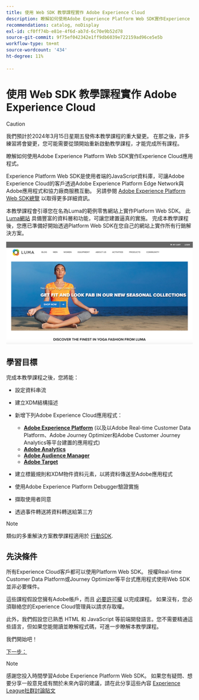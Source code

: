 ```yaml
---
title: 使用 Web SDK 教學課程實作 Adobe Experience Cloud
description: 瞭解如何使用Adobe Experience Platform Web SDK實作Experience Cloud應用程式。
recommendations: catalog, noDisplay
exl-id: cf0ff74b-e81e-4f6d-ab7d-6c70e9b52d78
source-git-commit: 9f75ef042342e1ff9db6039e722159ad96ce5e5b
workflow-type: tm+mt
source-wordcount: '434'
ht-degree: 11%

---
```


# 使用 Web SDK 教學課程實作 Adobe Experience Cloud

>[!CAUTION]
>
>我們預計於2024年3月15日星期五發佈本教學課程的重大變更。 在那之後，許多練習將會變更，您可能需要從頭開始重新啟動教學課程，才能完成所有課程。


瞭解如何使用Adobe Experience Platform Web SDK實作Experience Cloud應用程式。

Experience Platform Web SDK是使用者端的JavaScript資料庫，可讓Adobe Experience Cloud的客戶透過Adobe Experience Platform Edge Network與Adobe應用程式和協力廠商服務互動。 另請參閱 [Adobe Experience Platform Web SDK總覽](https://experienceleague.adobe.com/docs/experience-platform/edge/home.html?lang=zh-Hant) 以取得更多詳細資訊。

本教學課程會引導您在名為Luma的範例零售網站上實作Platform Web SDK。 此 [Luma網站](https://luma.enablementadobe.com/content/luma/us/en.html) 具備豐富的資料層和功能，可讓您建置逼真的實施。 完成本教學課程後，您應已準備好開始透過Platform Web SDK在您自己的網站上實作所有行銷解決方案。

[![Luma網站](assets/old-overview-luma.png)](https://luma.enablementadobe.com/content/luma/us/en.html)


## 學習目標

完成本教學課程之後，您將能：

* 設定資料串流

* 建立XDM結構描述

* 新增下列Adobe Experience Cloud應用程式：
   * **[Adobe Experience Platform](setup-experience-platform.md)** (以及以Adobe Real-time Customer Data Platform、Adobe Journey Optimizer和Adobe Customer Journey Analytics等平台建置的應用程式)
   * **[Adobe Analytics](setup-analytics.md)**
   * **[Adobe Audience Manager](setup-audience-manager.md)**
   * **[Adobe Target](setup-target.md)**

* 建立標籤規則和XDM物件資料元素，以將資料傳送至Adobe應用程式

* 使用Adobe Experience Platform Debugger驗證實施

* 擷取使用者同意

* 透過事件轉送將資料轉送給第三方

>[!NOTE]
>
>類似的多重解決方案教學課程適用於 [行動SDK](../tutorial-mobile-sdk/overview.md).

## 先決條件

所有Experience Cloud客戶都可以使用Platform Web SDK。 授權Real-time Customer Data Platform或Journey Optimizer等平台式應用程式使用Web SDK並非必要條件。

這些課程假設您擁有Adobe帳戶，而且 [必要許可權](configure-permissions.md) 以完成課程。 如果沒有，您必須聯絡您的Experience Cloud管理員以請求存取權。

此外，我們假設您已熟悉 HTML 和 JavaScript 等前端開發語言。您不需要精通這些語言，但如果您能閱讀並瞭解程式碼，可進一步瞭解本教學課程。

我們開始吧！

[下一步： ](configure-permissions.md)

>[!NOTE]
>
>感謝您投入時間學習Adobe Experience Platform Web SDK。 如果您有疑問、想要分享一般意見或有關於未來內容的建議，請在此分享這些內容 [Experience League社群討論貼文](https://experienceleaguecommunities.adobe.com/t5/adobe-experience-platform-launch/tutorial-discussion-implement-adobe-experience-cloud-with-web/td-p/444996)
